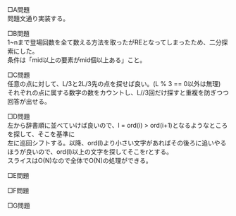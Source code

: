 □A問題  
問題文通り実装する。

□B問題  
1~nまで登場回数を全て数える方法を取ったがREとなってしまったため、二分探索にした。  
条件は「mid以上の要素がmid個以上ある」こと。

□C問題  
任意の点に対して、L/3と2L/3先の点を探せば良い。(L % 3 == 0以外は無理)  
それぞれの点に属する数字の数をカウントし、L//3回だけ探すと重複を防ぎつつ回答が出せる。

□D問題  
左から辞書順に並べていけば良いので、l = ord(i) > ord(i+1)となるようなところを探して、そこを基準に  
左に巡回シフトする。以降、ord(l)より小さい文字があればその後ろに追いやるほうが良いので、ord(l)以上の文字を探してそこをrとする。  
スライスはO(N)なので全体でO(N)の処理ができる。

□E問題  


□F問題  


□G問題  

